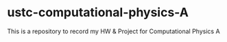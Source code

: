 # ustc-computational-physics-A
This is a repository to record my HW &amp; Project for Computational Physics A
